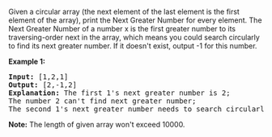 <div><p>
Given a circular array (the next element of the last element is the first element of the array), print the Next Greater Number for every element. The Next Greater Number of a number x is the first greater number to its traversing-order next in the array, which means you could search circularly to find its next greater number. If it doesn't exist, output -1 for this number.
</p>

<p><b>Example 1:</b><br>
</p><pre><b>Input:</b> [1,2,1]
<b>Output:</b> [2,-1,2]
<b>Explanation:</b> The first 1's next greater number is 2; <br>The number 2 can't find next greater number; <br>The second 1's next greater number needs to search circularly, which is also 2.
</pre>
<p></p>

<p><b>Note:</b>
The length of given array won't exceed 10000.
</p></div>